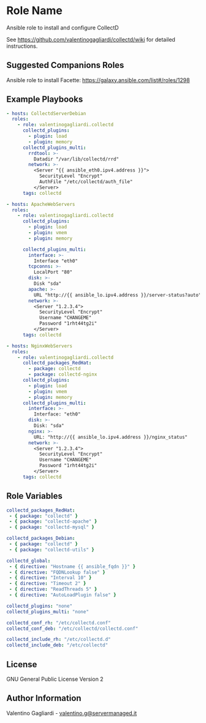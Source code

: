 Role Name
========

Ansible role to install and configure CollectD

See https://github.com/valentinogagliardi/collectd/wiki for detailed instructions.

Suggested Companions Roles
------------

Ansible role to install Facette: https://galaxy.ansible.com/list#/roles/1298

Example Playbooks
-------------------------

```yaml
- hosts: CollectdServerDebian
  roles:
    - role: valentinogagliardi.collectd
      collectd_plugins:
        - plugin: load
        - plugin: memory
      collectd_plugins_multi:
        rrdtool: >-
          Datadir "/var/lib/collectd/rrd"
        network: >-
          <Server "{{ ansible_eth0.ipv4.address }}">
            SecurityLevel "Encrypt"
            AuthFile "/etc/collectd/auth_file"
          </Server>
      tags: collectd

- hosts: ApacheWebServers
  roles:
    - role: valentinogagliardi.collectd
      collectd_plugins:
        - plugin: load
        - plugin: vmem
        - plugin: memory

      collectd_plugins_multi:
        interface: >-
          Interface "eth0"
        tcpconns: >-
          LocalPort "80"
        disk: >-
          Disk "sda"
        apache: >-
          URL "http://{{ ansible_lo.ipv4.address }}/server-status?auto"
        network: >-
          <Server "1.2.3.4">
            SecurityLevel "Encrypt"
            Username "CHANGEME"
            Password "1rht44tg2i"
          </Server>
      tags: collectd

- hosts: NginxWebServers
  roles:
    - role: valentinogagliardi.collectd
      collectd_packages_RedHat:
        - package: collectd
        - package: collectd-nginx
      collectd_plugins:
        - plugin: load
        - plugin: vmem
        - plugin: memory
      collectd_plugins_multi:
        interface: >-
          Interface: "eth0"
        disk: >-
          Disk: "sda"
        nginx: >-
          URL: "http://{{ ansible_lo.ipv4.address }}/nginx_status"
        network: >-
          <Server "1.2.3.4">
            SecurityLevel "Encrypt"
            Username "CHANGEME"
            Password "1rht44tg2i"
          </Server>
      tags: collectd
```
Role Variables
--------------

```yaml
collectd_packages_RedHat:
 - { package: "collectd" }
 - { package: "collectd-apache" }
 - { package: "collectd-mysql" }

collectd_packages_Debian:
 - { package: "collectd" }
 - { package: "collectd-utils" }

collectd_global:
 - { directive: "Hostname {{ ansible_fqdn }}" }
 - { directive: "FQDNLookup false" }
 - { directive: "Interval 10" }
 - { directive: "Timeout 2" }
 - { directive: "ReadThreads 5" }
 - { directive: "AutoLoadPlugin false" }

collectd_plugins: "none"
collectd_plugins_multi: "none"

collectd_conf_rh: "/etc/collectd.conf"
collectd_conf_deb: "/etc/collectd/collectd.conf"

collectd_include_rh: "/etc/collectd.d"
collectd_include_deb: "/etc/collectd"
```

License
-------

GNU General Public License Version 2

Author Information
------------------

Valentino Gagliardi - valentino.g@servermanaged.it

